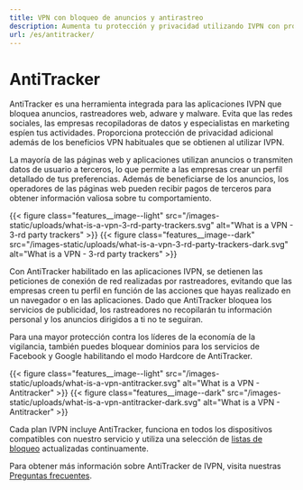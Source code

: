 ```yaml
---
title: VPN con bloqueo de anuncios y antirastreo
description: Aumenta tu protección y privacidad utilizando IVPN con protección de rastreo incorporada. Bloqueamos peticiones de empresas de publicidad y recopiladoras de datos para que tu experiencia de navegación sea más ligera y privada.
url: /es/antitracker/
---
```

# AntiTracker

AntiTracker es una herramienta integrada para las aplicaciones IVPN que bloquea anuncios, rastreadores web, adware y malware. Evita que las redes sociales, las empresas recopiladoras de datos y especialistas en marketing espíen tus actividades. Proporciona protección de privacidad adicional además de los beneficios VPN habituales que se obtienen al utilizar IVPN.

La mayoría de las páginas web y aplicaciones utilizan anuncios o transmiten datos de usuario a terceros, lo que permite a las empresas crear un perfil detallado de tus preferencias. Además de beneficiarse de los anuncios, los operadores de las páginas web pueden recibir pagos de terceros para obtener información valiosa sobre tu comportamiento.

{{< figure class="features__image--light" src="/images-static/uploads/what-is-a-vpn-3-rd-party-trackers.svg" alt="What is a VPN - 3-rd party trackers" >}}
{{< figure class="features__image--dark" src="/images-static/uploads/what-is-a-vpn-3-rd-party-trackers-dark.svg" alt="What is a VPN - 3-rd party trackers" >}}

Con AntiTracker habilitado en las aplicaciones IVPN, se detienen las peticiones de conexión de red realizadas por rastreadores, evitando que las empresas creen tu perfil en función de las acciones que hayas realizado en un navegador o en las aplicaciones. Dado que AntiTracker bloquea los servicios de publicidad, los rastreadores no recopilarán tu información personal y los anuncios dirigidos a ti no te seguiran.

Para una mayor protección contra los líderes de la economía de la vigilancia, también puedes bloquear dominios para los servicios de Facebook y Google habilitando el modo Hardcore de AntiTracker.

{{< figure class="features__image--light" src="/images-static/uploads/what-is-a-vpn-antitracker.svg" alt="What is a VPN - Antitracker" >}}
{{< figure class="features__image--dark" src="/images-static/uploads/what-is-a-vpn-antitracker-dark.svg" alt="What is a VPN - Antitracker" >}}

Cada plan IVPN incluye AntiTracker, funciona en todos los dispositivos compatibles con nuestro servicio y utiliza una selección de [listas de bloqueo](/knowledgebase/general/antitracker-plus-lists-explained/) actualizadas continuamente.

Para obtener más información sobre AntiTracker de IVPN, visita nuestras [Preguntas frecuentes](/knowledgebase/general/antitracker-faq/). 
